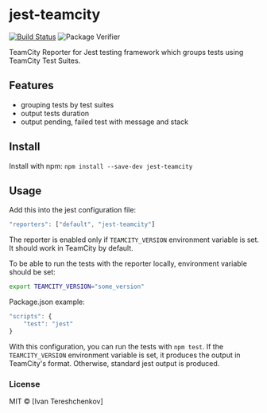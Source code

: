 # jest-teamcity

[![Build Status](https://travis-ci.org/itereshchenkov/jest-teamcity.svg?branch=master)](https://travis-ci.org/itereshchenkov/jest-teamcity)
![Package Verifier](https://github.com/itereshchenkov/jest-teamcity/workflows/Package%20Verifier/badge.svg)

TeamCity Reporter for Jest testing framework which groups tests using TeamCity Test Suites.

## Features

- grouping tests by test suites
- output tests duration
- output pending, failed test with message and stack

## Install

Install with npm: `npm install --save-dev jest-teamcity`

## Usage

Add this into the jest configuration file:

```javascript
"reporters": ["default", "jest-teamcity"]
```

The reporter is enabled only if `TEAMCITY_VERSION` environment variable is set. It should work in TeamCity by default.

To be able to run the tests with the reporter locally, environment variable should be set:

```bash
export TEAMCITY_VERSION="some_version"
```

Package.json example:

```javascript
"scripts": {
    "test": "jest"
}
```

With this configuration, you can run the tests with `npm test`. If the `TEAMCITY_VERSION` environment variable is set, it produces the output in TeamCity's format. Otherwise, standard jest output is produced.

### License

MIT © [Ivan Tereshchenkov]
